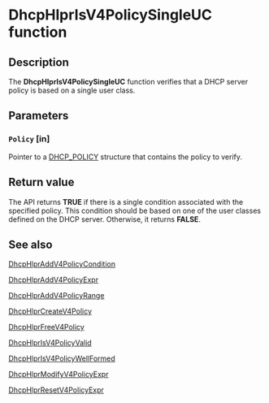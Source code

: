 # DhcpHlprIsV4PolicySingleUC function

## Description

The **DhcpHlprIsV4PolicySingleUC** function verifies that a DHCP server policy is based on a single user class.

## Parameters

### `Policy` [in]

Pointer to a [DHCP_POLICY](https://learn.microsoft.com/windows/desktop/api/dhcpsapi/ns-dhcpsapi-dhcp_policy) structure that contains the policy to verify.

## Return value

The API returns **TRUE** if there is a single condition associated with the specified policy. This condition should be based on one of the user classes defined on the DHCP server. Otherwise, it returns **FALSE**.

## See also

[DhcpHlprAddV4PolicyCondition](https://learn.microsoft.com/previous-versions/windows/desktop/api/dhcpsapi/nf-dhcpsapi-dhcphlpraddv4policycondition)

[DhcpHlprAddV4PolicyExpr](https://learn.microsoft.com/previous-versions/windows/desktop/api/dhcpsapi/nf-dhcpsapi-dhcphlpraddv4policyexpr)

[DhcpHlprAddV4PolicyRange](https://learn.microsoft.com/previous-versions/windows/desktop/api/dhcpsapi/nf-dhcpsapi-dhcphlpraddv4policyrange)

[DhcpHlprCreateV4Policy](https://learn.microsoft.com/previous-versions/windows/desktop/api/dhcpsapi/nf-dhcpsapi-dhcphlprcreatev4policy)

[DhcpHlprFreeV4Policy](https://learn.microsoft.com/previous-versions/windows/desktop/api/dhcpsapi/nf-dhcpsapi-dhcphlprfreev4policy)

[DhcpHlprIsV4PolicyValid](https://learn.microsoft.com/previous-versions/windows/desktop/api/dhcpsapi/nf-dhcpsapi-dhcphlprisv4policyvalid)

[DhcpHlprIsV4PolicyWellFormed](https://learn.microsoft.com/previous-versions/windows/desktop/api/dhcpsapi/nf-dhcpsapi-dhcphlprisv4policywellformed)

[DhcpHlprModifyV4PolicyExpr](https://learn.microsoft.com/previous-versions/windows/desktop/api/dhcpsapi/nf-dhcpsapi-dhcphlprmodifyv4policyexpr)

[DhcpHlprResetV4PolicyExpr](https://learn.microsoft.com/previous-versions/windows/desktop/api/dhcpsapi/nf-dhcpsapi-dhcphlprresetv4policyexpr)
